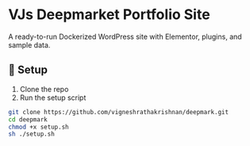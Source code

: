 # VJs Deepmarket Portfolio Site

A ready-to-run Dockerized WordPress site with Elementor, plugins, and sample data.

## 🔧 Setup

1. Clone the repo
2. Run the setup script

```bash
git clone https://github.com/vigneshrathakrishnan/deepmark.git
cd deepmark
chmod +x setup.sh
sh ./setup.sh
